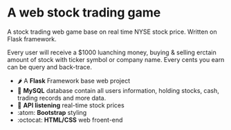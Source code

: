 # A web stock trading game
A stock trading web game base on real time NYSE stock price.
Written on Flask framework.

Every user will receive a $1000 luanching money, buying & selling erctain amount of stock with ticker symbol or company name. Every cents you earn can be query and back-trace.

- :hot_pepper: A **Flask** Framework base web project
- 🤑 **MySQL** database contain all users information, holding stocks, cash, trading records and more data.
- 🐛 **API listening** real-time stock prices
- :atom: **Bootstrap** styling
- :octocat: **HTML/CSS** web froent-end
